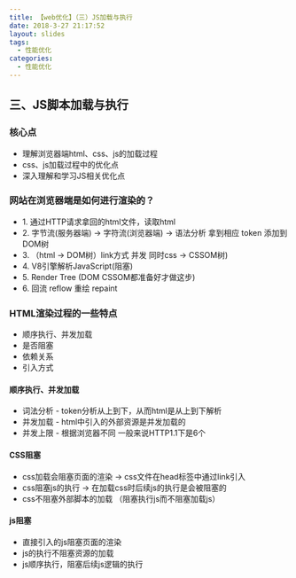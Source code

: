 ```yaml
---
title: 【web优化】（三）JS加载与执行
date: 2018-3-27 21:17:52
layout: slides
tags: 
  - 性能优化
categories: 
  - 性能优化
---
```


<section>
	<h2>三、JS脚本加载与执行</h2>
	<h3>核心点</h3>
	<ul>
		<li>理解浏览器端html、css、js的加载过程</li>
		<li>css、js加载过程中的优化点</li>
    <li>深入理解和学习JS相关优化点</li>
	</ul>
</section>

<section>
	<h3>网站在浏览器端是如何进行渲染的？</h3>
	<ul>
    <li class="fragment">1. 通过HTTP请求拿回的html文件，读取html</li>
    <li class="fragment">2. 字节流(服务器端) -> 字符流(浏览器端) -> 语法分析 拿到相应 token 添加到DOM树</li>
    <li class="fragment">3. （html -> DOM树）link方式 并发 同时css -> CSSOM树)</li>
    <li class="fragment">4. V8引擎解析JavaScript(阻塞)</li>
    <li class="fragment">5. Render Tree (DOM CSSOM都准备好才做这步)</li>
    <li class="fragment">6. 回流 reflow 重绘 repaint</li>
  </ul>
</section>

<section>
  <h3>HTML渲染过程的一些特点</h3>
  <ul>
    <li class="fragment">顺序执行、并发加载</li>
    <li class="fragment">是否阻塞</li>
    <li class="fragment">依赖关系</li>
    <li class="fragment">引入方式</li>
  </ul>
</section>

<section>
  <h4>顺序执行、并发加载</h4>
  <ul>
    <li class="fragment">词法分析 - token分析从上到下，从而html是从上到下解析</li>
    <li class="fragment">并发加载 - html中引入的外部资源是并发加载的</li>
    <li class="fragment">并发上限 - 根据浏览器不同 一般来说HTTP1.1下是6个</li>
  </ul>
</section>

<section>
  <h4>CSS阻塞</h4>
  <ul>
    <li class="fragment">css加载会阻塞页面的渲染  -> css文件在head标签中通过link引入</li>
    <li class="fragment">css阻塞js的执行 ->  在加载css时后续js的执行是会被阻塞的</li>
    <li class="fragment">css不阻塞外部脚本的加载 （阻塞执行js而不阻塞加载js）</li>
  </ul>
</section>

<section>
  <h4>js阻塞</h4>
  <ul>
    <li class="fragment">直接引入的js阻塞页面的渲染</li>
    <li class="fragment">js的执行不阻塞资源的加载</li>
    <li class="fragment">js顺序执行，阻塞后续js逻辑的执行</li>
  </ul>
</section>